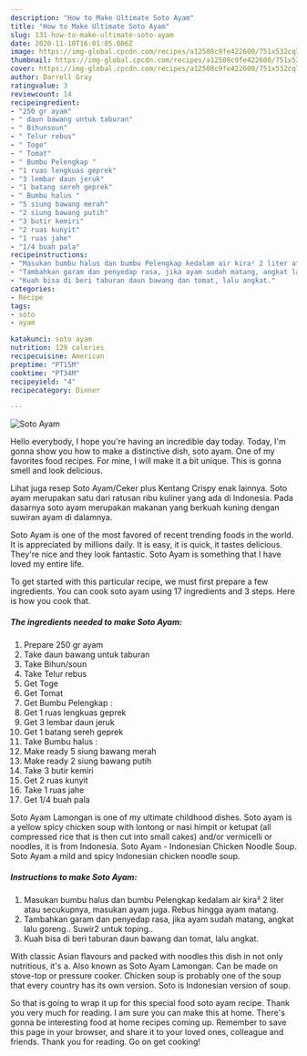 ```yaml
---
description: "How to Make Ultimate Soto Ayam"
title: "How to Make Ultimate Soto Ayam"
slug: 131-how-to-make-ultimate-soto-ayam
date: 2020-11-10T16:01:05.006Z
image: https://img-global.cpcdn.com/recipes/a12508c9fe422600/751x532cq70/soto-ayam-foto-resep-utama.jpg
thumbnail: https://img-global.cpcdn.com/recipes/a12508c9fe422600/751x532cq70/soto-ayam-foto-resep-utama.jpg
cover: https://img-global.cpcdn.com/recipes/a12508c9fe422600/751x532cq70/soto-ayam-foto-resep-utama.jpg
author: Darrell Gray
ratingvalue: 3
reviewcount: 14
recipeingredient:
- "250 gr ayam"
- " daun bawang untuk taburan"
- " Bihunsoun"
- " Telur rebus"
- " Toge"
- " Tomat"
- " Bumbu Pelengkap "
- "1 ruas lengkuas geprek"
- "3 lembar daun jeruk"
- "1 batang sereh geprek"
- " Bumbu halus "
- "5 siung bawang merah"
- "2 siung bawang putih"
- "3 butir kemiri"
- "2 ruas kunyit"
- "1 ruas jahe"
- "1/4 buah pala"
recipeinstructions:
- "Masukan bumbu halus dan bumbu Pelengkap kedalam air kira² 2 liter atau secukupnya, masukan ayam juga. Rebus hingga ayam matang."
- "Tambahkan garam dan penyedap rasa, jika ayam sudah matang, angkat lalu goreng.. Suwir2 untuk toping.."
- "Kuah bisa di beri taburan daun bawang dan tomat, lalu angkat."
categories:
- Recipe
tags:
- soto
- ayam

katakunci: soto ayam 
nutrition: 129 calories
recipecuisine: American
preptime: "PT15M"
cooktime: "PT34M"
recipeyield: "4"
recipecategory: Dinner

---
```



![Soto Ayam](https://img-global.cpcdn.com/recipes/a12508c9fe422600/751x532cq70/soto-ayam-foto-resep-utama.jpg)

Hello everybody, I hope you're having an incredible day today. Today, I'm gonna show you how to make a distinctive dish, soto ayam. One of my favorites food recipes. For mine, I will make it a bit unique. This is gonna smell and look delicious.

Lihat juga resep Soto Ayam/Ceker plus Kentang Crispy enak lainnya. Soto ayam merupakan satu dari ratusan ribu kuliner yang ada di Indonesia. Pada dasarnya soto ayam merupakan makanan yang berkuah kuning dengan suwiran ayam di dalamnya.

Soto Ayam is one of the most favored of recent trending foods in the world. It is appreciated by millions daily. It is easy, it is quick, it tastes delicious. They're nice and they look fantastic. Soto Ayam is something that I have loved my entire life.


To get started with this particular recipe, we must first prepare a few ingredients. You can cook soto ayam using 17 ingredients and 3 steps. Here is how you cook that.

<!--inarticleads1-->

##### The ingredients needed to make Soto Ayam:

1. Prepare 250 gr ayam
1. Take  daun bawang untuk taburan
1. Take  Bihun/soun
1. Take  Telur rebus
1. Get  Toge
1. Get  Tomat
1. Get  Bumbu Pelengkap :
1. Get 1 ruas lengkuas geprek
1. Get 3 lembar daun jeruk
1. Get 1 batang sereh geprek
1. Take  Bumbu halus :
1. Make ready 5 siung bawang merah
1. Make ready 2 siung bawang putih
1. Take 3 butir kemiri
1. Get 2 ruas kunyit
1. Take 1 ruas jahe
1. Get 1/4 buah pala


Soto Ayam Lamongan is one of my ultimate childhood dishes. Soto ayam is a yellow spicy chicken soup with lontong or nasi himpit or ketupat (all compressed rice that is then cut into small cakes) and/or vermicelli or noodles, it is from Indonesia. Soto Ayam - Indonesian Chicken Noodle Soup. Soto Ayam a mild and spicy Indonesian chicken noodle soup. 

<!--inarticleads2-->

##### Instructions to make Soto Ayam:

1. Masukan bumbu halus dan bumbu Pelengkap kedalam air kira² 2 liter atau secukupnya, masukan ayam juga. Rebus hingga ayam matang.
1. Tambahkan garam dan penyedap rasa, jika ayam sudah matang, angkat lalu goreng.. Suwir2 untuk toping..
1. Kuah bisa di beri taburan daun bawang dan tomat, lalu angkat.


With classic Asian flavours and packed with noodles this dish in not only nutritious, it&#39;s a. Also known as Soto Ayam Lamongan. Can be made on stove-top or pressure cooker. Chicken soup is probably one of the soup that every country has its own version. Soto is Indonesian version of soup. 

So that is going to wrap it up for this special food soto ayam recipe. Thank you very much for reading. I am sure you can make this at home. There's gonna be interesting food at home recipes coming up. Remember to save this page in your browser, and share it to your loved ones, colleague and friends. Thank you for reading. Go on get cooking!
